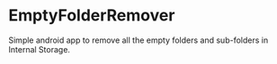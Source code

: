 # EmptyFolderRemover
Simple android app to remove all the empty folders and sub-folders in Internal Storage.
